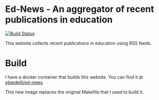 # Ed-News - An aggregator of recent publications in education

[![Build Status](https://drone.ebardelli.com/api/badges/ebardelli/ed-news/status.svg)](https://drone.ebardelli.com/ebardelli/ed-news)

This website collects recent publications in education using RSS feeds.

# Build

I have a docker container that builds this website. You can find it at
[ebardelli/ed-news](https://hub.docker.com/repository/docker/ebardelli/ed-news).

This new image replaces the original Makefile that I used to build it.
